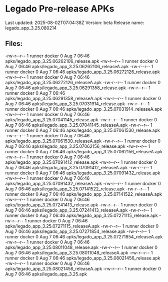 # Legado Pre-release APKs
Last updated: 2025-08-02T07:04:38Z
Version: beta
Release name: legado_app_3.25.080214
## Files:
-rw-r--r-- 1 runner docker 0 Aug  7 06:46 apks/legado_app_3.25.06262106_release.apk
-rw-r--r-- 1 runner docker 0 Aug  7 06:46 apks/legado_app_3.25.06262106_releaseA.apk
-rw-r--r-- 1 runner docker 0 Aug  7 06:46 apks/legado_app_3.25.06272126_release.apk
-rw-r--r-- 1 runner docker 0 Aug  7 06:46 apks/legado_app_3.25.06272126_releaseA.apk
-rw-r--r-- 1 runner docker 0 Aug  7 06:46 apks/legado_app_3.25.06291358_release.apk
-rw-r--r-- 1 runner docker 0 Aug  7 06:46 apks/legado_app_3.25.06291358_releaseA.apk
-rw-r--r-- 1 runner docker 0 Aug  7 06:46 apks/legado_app_3.25.07031914_release.apk
-rw-r--r-- 1 runner docker 0 Aug  7 06:46 apks/legado_app_3.25.07031914_releaseA.apk
-rw-r--r-- 1 runner docker 0 Aug  7 06:46 apks/legado_app_3.25.07041145_release.apk
-rw-r--r-- 1 runner docker 0 Aug  7 06:46 apks/legado_app_3.25.07041145_releaseA.apk
-rw-r--r-- 1 runner docker 0 Aug  7 06:46 apks/legado_app_3.25.07061530_release.apk
-rw-r--r-- 1 runner docker 0 Aug  7 06:46 apks/legado_app_3.25.07061530_releaseA.apk
-rw-r--r-- 1 runner docker 0 Aug  7 06:46 apks/legado_app_3.25.07062156_release.apk
-rw-r--r-- 1 runner docker 0 Aug  7 06:46 apks/legado_app_3.25.07062156_releaseA.apk
-rw-r--r-- 1 runner docker 0 Aug  7 06:46 apks/legado_app_3.25.07091412_release.apk
-rw-r--r-- 1 runner docker 0 Aug  7 06:46 apks/legado_app_3.25.07091412_releaseA.apk
-rw-r--r-- 1 runner docker 0 Aug  7 06:46 apks/legado_app_3.25.07091432_release.apk
-rw-r--r-- 1 runner docker 0 Aug  7 06:46 apks/legado_app_3.25.07091432_releaseA.apk
-rw-r--r-- 1 runner docker 0 Aug  7 06:46 apks/legado_app_3.25.07141522_release.apk
-rw-r--r-- 1 runner docker 0 Aug  7 06:46 apks/legado_app_3.25.07141522_releaseA.apk
-rw-r--r-- 1 runner docker 0 Aug  7 06:46 apks/legado_app_3.25.07241413_release.apk
-rw-r--r-- 1 runner docker 0 Aug  7 06:46 apks/legado_app_3.25.07241413_releaseA.apk
-rw-r--r-- 1 runner docker 0 Aug  7 06:46 apks/legado_app_3.25.07271115_release.apk
-rw-r--r-- 1 runner docker 0 Aug  7 06:46 apks/legado_app_3.25.07271115_releaseA.apk
-rw-r--r-- 1 runner docker 0 Aug  7 06:46 apks/legado_app_3.25.07271854_release.apk
-rw-r--r-- 1 runner docker 0 Aug  7 06:46 apks/legado_app_3.25.07271854_releaseA.apk
-rw-r--r-- 1 runner docker 0 Aug  7 06:46 apks/legado_app_3.25.08011048_release.apk
-rw-r--r-- 1 runner docker 0 Aug  7 06:46 apks/legado_app_3.25.08011048_releaseA.apk
-rw-r--r-- 1 runner docker 0 Aug  7 06:46 apks/legado_app_3.25.08021456_release.apk
-rw-r--r-- 1 runner docker 0 Aug  7 06:46 apks/legado_app_3.25.08021456_releaseA.apk
-rw-r--r-- 1 runner docker 0 Aug  7 06:46 apks/legado_app_3.25.apk
